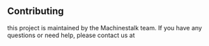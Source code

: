 ## Contributing

this project is maintained by the Machinestalk team. If you have any questions or need help, please contact us at
